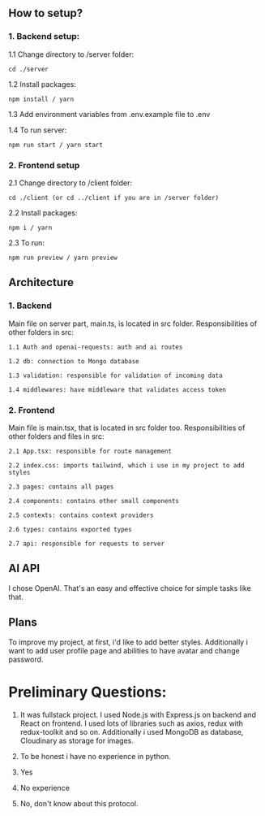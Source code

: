 ## How to setup?

### 1. Backend setup:

  1.1 Change directory to /server folder:
  
    cd ./server

  1.2 Install packages: 

    npm install / yarn

  1.3 Add environment variables from .env.example file to .env

  1.4 To run server:

    npm run start / yarn start



### 2. Frontend setup 

  2.1 Change directory to /client folder:

    cd ./client (or cd ../client if you are in /server folder)

  2.2 Install packages: 

    npm i / yarn

  2.3 To run:

    npm run preview / yarn preview

## Architecture

### 1. Backend

  Main file on server part, main.ts, is located in src folder. 
  Responsibilities of other folders in src: 

    1.1 Auth and openai-requests: auth and ai routes

    1.2 db: connection to Mongo database

    1.3 validation: responsible for validation of incoming data

    1.4 middlewares: have middleware that validates access token

### 2. Frontend 

  Main file is main.tsx, that is located in src folder too.
  Responsibilities of other folders and files in src: 

    2.1 App.tsx: responsible for route management

    2.2 index.css: imports tailwind, which i use in my project to add styles

    2.3 pages: contains all pages

    2.4 components: contains other small components

    2.5 contexts: contains context providers

    2.6 types: contains exported types

    2.7 api: responsible for requests to server

## AI API 

I chose OpenAI. That's an easy and effective choice for simple tasks like that.

## Plans 

To improve my project, at first, i'd like to add better styles. Additionally i want to add  user profile page and abilities to have avatar and change password.  



# Preliminary Questions:

  1. It was fullstack project. I used Node.js with Express.js on backend and React on frontend. I used lots of libraries such as axios, redux with redux-toolkit and so on. Additionally i used MongoDB as database, Cloudinary as storage for images.

  2. To be honest i have no experience in python.

  3. Yes

  4. No experience

  5. No, don't know about this protocol.
